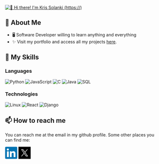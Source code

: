 [<img src="./assets/Banner Profile.gif" alt="👋 Hi there! I'm Kris Solanki (https://)" title="👋 Hi there! I'm Kris Solanki (https://raymond.li)"/>](https://site/)


## 📖 About Me

-   🖥 Software Developer willing to learn anything and everything
-   ✨ Visit my portfolio and access all my projects [here](https://krissolanki.netlify.app/).

## 🎒 My Skills

### Languages

![Python](https://img.shields.io/badge/-Python-000?&logo=Python)
![JavaScript](https://img.shields.io/badge/-JavaScript-000?&logo=JavaScript)
![C](https://img.shields.io/badge/-C-000?&logo=C)
![Java](https://img.shields.io/badge/-Java-000?&logo=Java&logoColor=007396)
![SQL](https://img.shields.io/badge/-SQL-000?&logo=MySQL)

### Technologies

![Linux](https://img.shields.io/badge/-Linux-000?&logo=Linux)
![React](https://img.shields.io/badge/-React-000?&logo=React)
![Django](https://img.shields.io/badge/-Django-00?&logo=Django&logoColor=007396)


## 📫 How to reach me

You can reach me at the email in my github profile. Some other places you can find me:

[<img src="./assets/LinkedIn.png" height="40em" align="center" alt="Follow Kris on LinkedIn" title="Follow Kris on LinkedIn"/>](https://www.linkedin.com/in/kris-solanki-720b1a263)
[<img src="./assets/twitter.png" height="40em" align="center" alt="Follow Kris on Twitter" title="Follow Kris on Twitter"/>](https://twitter.com/solanki_kr61454?t=tFnaGyEZ6p9L4vs5mxsUow&s=08)
